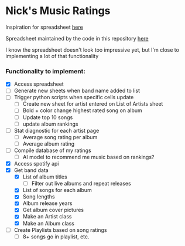 # Nick's Music Ratings

Inspiration for spreadsheet [here](https://docs.google.com/spreadsheets/d/1xHZ8XMuCCnNd88tfcPiWxfFuq6EHfB9t3V-EMD7jm6M/edit?usp=sharing)

Spreadsheet maintained by the code in this repository [here](https://docs.google.com/spreadsheets/d/1Jc7roe2tmtVx-0hdn6DPI2zDh6NcPyWLBMVZN20a5WM/edit?usp=sharing)

I know the spreadsheet doesn't look too impressive yet, but I'm close to implementing a lot of that functionality

### Functionality to implement:

- [x] Access spreadsheet
- [ ] Generate new sheets when band name added to list
- [ ] Trigger python scripts when specific cells update
    - [ ] Create new sheet for artist entered on List of Artists sheet
    - [ ] Bold + color change highest rated song on album
    - [ ] Update top 10 songs
    - [ ] update album rankings
- [ ] Stat diagnostic for each artist page
    - [ ] Average song rating per album
    - [ ] Average album rating
- [ ] Compile database of my ratings
    - [ ] AI model to recommend me music based on rankings?
- [x] Access spotify api
- [x] Get band data
    - [x] List of album titles
        - [ ] Filter out live albums and repeat releases
    - [x] List of songs for each album
    - [x] Song lengths
    - [x] Album release years
    - [x] Get album cover pictures
    - [x] Make an Artist class
    - [x] Make an Album class
- [ ] Create Playlists based on song ratings
    - [ ] 8+ songs go in playlist, etc.